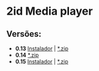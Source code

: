 # 2id Media player  
  
## Versões:

* **0.13** [Instalador](http://popmuzserver.cloudapp.net/player/player2id.v0.13.exe) | [*.zip](http://popmuzserver.cloudapp.net/player/player2id.zip)
* **0.14** [*.zip](http://popmuzserver.cloudapp.net/player/2idplayer.v0.14.windows.zip)
* **0.15** [Instalador](http://popmuzserver.cloudapp.net/player/player2id.v0.15.exe) | [*.zip](http://popmuzserver.cloudapp.net/player/2idplayer.v0.15.windows.zip)


